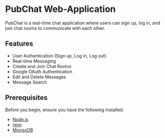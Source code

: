 # PubChat Web-Application

PubChat is a real-time chat application where users can sign up, log in, and join chat rooms to communicate with each other.

## Features

- User Authentication (Sign up, Log in, Log out)
- Real-time Messaging
- Create and Join Chat Rooms
- Google OAuth Authentication
- Edit and Delete Messages
- Message Search

## Prerequisites

Before you begin, ensure you have the following installed:

- [Node.js](https://nodejs.org/)
- [npm](https://www.npmjs.com/)
- [MongoDB](https://www.mongodb.com/)

